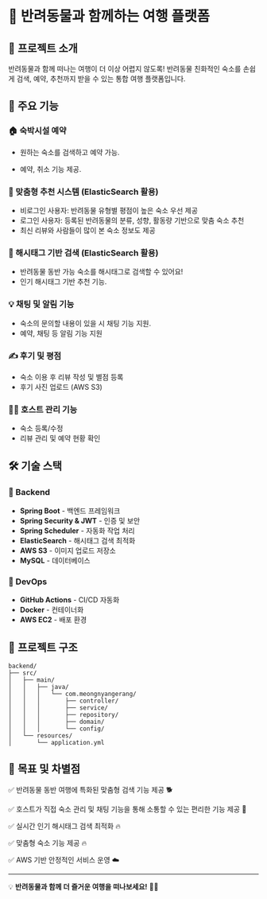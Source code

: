 # 🐾 반려동물과 함께하는 여행 플랫폼

## 🚀 프로젝트 소개
반려동물과 함께 떠나는 여행이 더 이상 어렵지 않도록!
반려동물 친화적인 숙소를 손쉽게 검색, 예약, 추천까지 받을 수 있는 통합 여행 플랫폼입니다.

## 🎯 주요 기능

### 🏠 숙박시설 예약
- 원하는 숙소를 검색하고 예약 가능.

- 예약, 취소 기능 제공.

### 🧠 맞춤형 추천 시스템 (ElasticSearch 활용)
- 비로그인 사용자: 반려동물 유형별 평점이 높은 숙소 우선 제공
- 로그인 사용자: 등록된 반려동물의 분류, 성향, 활동량 기반으로 맞춤 숙소 추천
- 최신 리뷰와 사람들이 많이 본 숙소 정보도 제공

### 🔎 해시태그 기반 검색 (ElasticSearch 활용)
- 반려동물 동반 가능 숙소를 해시태그로 검색할 수 있어요!
- 인기 해시태그 기반 추천 기능.

### 💡 채팅 및 알림 기능
- 숙소의 문의할 내용이 있을 시 채팅 기능 지원.
- 예약, 채팅 등 알림 기능 지원

### ✍ 후기 및 평점
- 숙소 이용 후 리뷰 작성 및 별점 등록
- 후기 사진 업로드 (AWS S3)

### 👨‍💼 호스트 관리 기능
- 숙소 등록/수정
- 리뷰 관리 및 예약 현황 확인

## 🛠 기술 스택

### 📌 Backend
- **Spring Boot** - 백엔드 프레임워크
- **Spring Security & JWT** - 인증 및 보안
- **Spring Scheduler** - 자동화 작업 처리
- **ElasticSearch** - 해시태그 검색 최적화
- **AWS S3** - 이미지 업로드 저장소
- **MySQL** - 데이터베이스

### 📌 DevOps
- **GitHub Actions** - CI/CD 자동화
- **Docker** - 컨테이너화
- **AWS EC2** - 배포 환경

## 📌 프로젝트 구조
```
backend/
├── src/
│   ├── main/
│   │   ├── java/
│   │   │   └── com.meongnyangerang/
│   │   │       ├── controller/
│   │   │       ├── service/
│   │   │       ├── repository/
│   │   │       ├── domain/
│   │   │       └── config/
│   └── resources/
│       └── application.yml
```

## 🎯 목표 및 차별점
✅ 반려동물 동반 여행에 특화된 맞춤형 검색 기능 제공 🐕

✅ 호스트가 직접 숙소 관리 및 채팅 기능을 통해 소통할 수 있는 편리한 기능 제공 💼

✅ 실시간 인기 해시태그 검색 최적화 🔥

✅ 맞춤형 숙소 기능 제공 🔥

✅ AWS 기반 안정적인 서비스 운영 ☁️


---
💡 **반려동물과 함께 더 즐거운 여행을 떠나보세요!** 🐾✨

